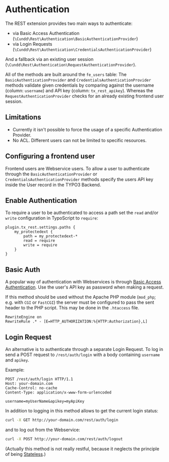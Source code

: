 Authentication
==============

The REST extension provides two main ways to authenticate:

- via Basic Access Authentication (`\Cundd\Rest\Authentication\BasicAuthenticationProvider`)
- via Login Requests (`\Cundd\Rest\Authentication\CredentialsAuthenticationProvider`)

And a fallback via an existing user session (`\Cundd\Rest\Authentication\RequestAuthenticationProvider`).

All of the methods are built around the `fe_users` table: The `BasicAuthenticationProvider` and `CredentialsAuthenticationProvider` methods validate given credentials by comparing against the username (column: `username`) and API key (column: `tx_rest_apikey`). Whereas the `RequestAuthenticationProvider` checks for an already existing frontend user session.


Limitations
-----------

- Currently it isn't possible to force the usage of a specific Authentication Provider.
- No ACL. Different users can not be limited to specific resources.


Configuring a frontend user
---------------------------

Frontend users are Webservice users. To allow a user to authenticate through the `BasicAuthenticationProvider` or `CredentialsAuthenticationProvider` methods specify the users API key inside the User record in the TYPO3 Backend.


Enable Authentication
---------------------

To require a user to be authenticated to access a path set the `read` and/or `write` configuration in TypoScript to `require`:

```typo3_typoscript
plugin.tx_rest.settings.paths {
    my_protectedext {
        path = my_protectedext-*
        read = require
        write = require
    }
}
```


Basic Auth
----------

A popular way of authentication with Webservices is through [Basic Access Authentication](http://en.wikipedia.org/wiki/Basic_access_authentication). Use the user's API key as password when making a request.

If this method should be used without the Apache PHP module (`mod_php`; e.g. with `CGI` or `FastCGI`) the server must be configured to pass the sent header to the PHP script. This may be done in the `.htaccess` file.

```htaccess
RewriteEngine on
RewriteRule .* - [E=HTTP_AUTHORIZATION:%{HTTP:Authorization},L]
```


Login Request
-------------

An alternative is to authenticate through a separate Login Request. To log in send a POST request to `/rest/auth/login` with a body containing `username` and `apikey`.

Example:

```http
POST /rest/auth/login HTTP/1.1
Host: your-domain.com
Cache-Control: no-cache
Content-Type: application/x-www-form-urlencoded

username=myUserName&apikey=myApiKey
```

In addition to logging in this method allows to get the current login status:

```bash
curl -X GET http://your-domain.com/rest/auth/login
```

and to log out from the Webservice:

```bash
curl -X POST http://your-domain.com/rest/auth/logout
```

(Actually this method is not really restful, because it neglects the principle of being [Stateless](http://en.wikipedia.org/wiki/Representational_state_transfer#Stateless).)
